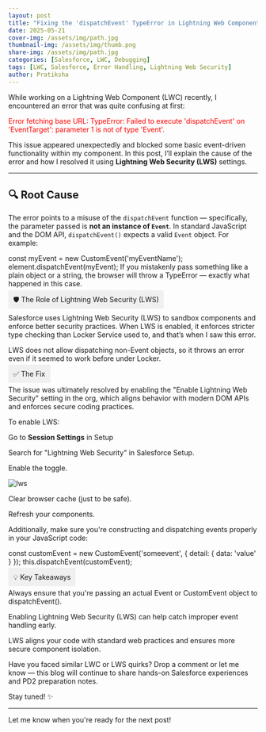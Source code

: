 ```yaml
---
layout: post
title: "Fixing the 'dispatchEvent' TypeError in Lightning Web Components"
date: 2025-05-21
cover-img: /assets/img/path.jpg
thumbnail-img: /assets/img/thumb.png
share-img: /assets/img/path.jpg
categories: [Salesforce, LWC, Debugging]
tags: [LWC, Salesforce, Error Handling, Lightning Web Security]
author: Pratiksha
---
```


While working on a Lightning Web Component (LWC) recently, I encountered an error that was quite confusing at first:

<span style="color:red">
Error fetching base URL: TypeError: Failed to execute 'dispatchEvent' on 'EventTarget': parameter 1 is not of type 'Event'.
</span>

This issue appeared unexpectedly and blocked some basic event-driven functionality within my component. In this post, I’ll explain the cause of the error and how I resolved it using **Lightning Web Security (LWS)** settings.

---

## 🔍 Root Cause

The error points to a misuse of the `dispatchEvent` function — specifically, the parameter passed is **not an instance of `Event`**. In standard JavaScript and the DOM API, `dispatchEvent()` expects a valid `Event` object. For example:

const myEvent = new CustomEvent('myEventName');
element.dispatchEvent(myEvent);
If you mistakenly pass something like a plain object or a string, the browser will throw a TypeError — exactly what happened in this case.

<span style="padding:10px;background-color:#f0f0f0"> 
🛡️ The Role of Lightning Web Security (LWS)
</span>

Salesforce uses Lightning Web Security (LWS) to sandbox components and enforce better security practices. When LWS is enabled, it enforces stricter type checking than Locker Service used to, and that’s when I saw this error.

LWS does not allow dispatching non-Event objects, so it throws an error even if it seemed to work before under Locker.

<span style="padding:10px;background-color:#f0f0f0"> 
✅ The Fix
</span>


The issue was ultimately resolved by enabling the "Enable Lightning Web Security" setting in the org, which aligns behavior with modern DOM APIs and enforces secure coding practices.

To enable LWS:

Go to **Session Settings** in Setup

Search for "Lightning Web Security" in Salesforce Setup.

Enable the toggle.

![lws](https://coded-by-pratiksha.github.io/assets/img/setup_lwsec_enable.avif)

Clear browser cache (just to be safe).

Refresh your components.

Additionally, make sure you're constructing and dispatching events properly in your JavaScript code:

const customEvent = new CustomEvent('someevent', {
  detail: { data: 'value' }
});
this.dispatchEvent(customEvent);

<span style="padding:10px;background-color:#f0f0f0"> 
💡 Key Takeaways
</span>

Always ensure that you're passing an actual Event or CustomEvent object to dispatchEvent().

Enabling Lightning Web Security (LWS) can help catch improper event handling early.

LWS aligns your code with standard web practices and ensures more secure component isolation.

Have you faced similar LWC or LWS quirks? Drop a comment or let me know — this blog will continue to share hands-on Salesforce experiences and PD2 preparation notes.

Stay tuned! ✨


---

Let me know when you're ready for the next post!
